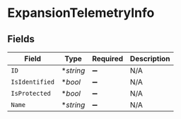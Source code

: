 # ExpansionTelemetryInfo


## Fields

| Field              | Type               | Required           | Description        |
| ------------------ | ------------------ | ------------------ | ------------------ |
| `ID`               | **string*          | :heavy_minus_sign: | N/A                |
| `IsIdentified`     | **bool*            | :heavy_minus_sign: | N/A                |
| `IsProtected`      | **bool*            | :heavy_minus_sign: | N/A                |
| `Name`             | **string*          | :heavy_minus_sign: | N/A                |